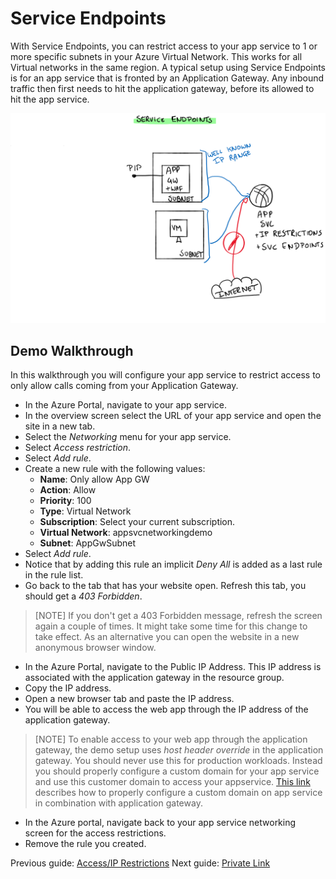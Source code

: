 # Service Endpoints

With Service Endpoints, you can restrict access to your app service to 1 or more specific subnets in your Azure Virtual Network. This works for all Virtual networks in the same region.
A typical setup using Service Endpoints is for an app service that is fronted by an Application Gateway. Any inbound traffic then first needs to hit the application gateway, before its allowed to hit the app service.

![Service Endpoints](../media/service%20endpoints.svg)

## Demo Walkthrough

In this walkthrough you will configure your app service to restrict access to only allow calls coming from your Application Gateway.

- In the Azure Portal, navigate to your app service.
- In the overview screen select the URL of your app service and open the site in a new tab.
- Select the _Networking_ menu for your app service.
- Select _Access restriction_.
- Select _Add rule_.
- Create a new rule with the following values:
  - **Name**: Only allow App GW
  - **Action**: Allow
  - **Priority**: 100
  - **Type**: Virtual Network
  - **Subscription**: Select your current subscription.
  - **Virtual Network**: appsvcnetworkingdemo
  - **Subnet**: AppGwSubnet
- Select _Add rule_.
- Notice that by adding this rule an implicit _Deny All_ is added as a last rule in the rule list.
- Go back to the tab that has your website open. Refresh this tab, you should get a _403 Forbidden_.

> [NOTE]
> If you don't get a 403 Forbidden message, refresh the screen again a couple of times. It might take some time for this change to take effect.
> As an alternative you can open the website in a new anonymous browser window.

- In the Azure Portal, navigate to the Public IP Address. This IP address is associated with the application gateway in the resource group.
- Copy the IP address.
- Open a new browser tab and paste the IP address.
- You will be able to access the web app through the IP address of the application gateway.

> [NOTE]
> To enable access to your web app through the application gateway, the demo setup uses _host header override_ in the application gateway. You should never use this for production workloads. Instead you should properly configure a custom domain for your app service and use this customer domain to access your appservice. [This link](https://docs.microsoft.com/en-us/azure/application-gateway/troubleshoot-app-service-redirection-app-service-url#alternate-solution-use-a-custom-domain-name) describes how to properly configure a custom domain on app service in combination with application gateway.

- In the Azure portal, navigate back to your app service networking screen for the access restrictions.
- Remove the rule you created.

Previous guide: [Access/IP Restrictions](02_IPrestrictions.md)
Next guide: [Private Link](04_privatelink.md)
